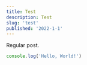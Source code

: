 ```yaml
---
title: Test
description: Test
slug: 'test'
published: '2022-1-1'
---
```


Regular post.

```js
console.log('Hello, World!')
```